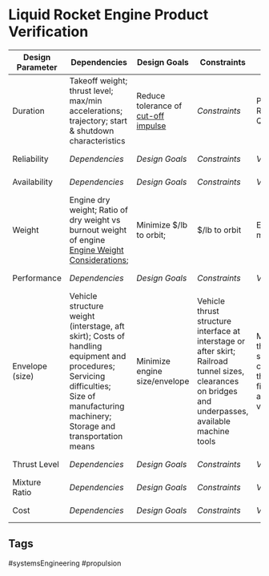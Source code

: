 # Liquid Rocket Engine Product Verification 

|Design Parameter|Dependencies|Design Goals|Constraints|Verification Methods|Verification Types|  
|---|---|---|---|---|---|  
|Duration|Takeoff weight; thrust level; max/min accelerations; trajectory; start & shutdown characteristics| Reduce tolerance of [cut-off impulse](./202201140034)|*Constraints*|Preliminary Flight Rating Test (PFRT); Qualification Tests|Demonstration; Testing|  
|Reliability|*Dependencies*|*Design Goals*|*Constraints*|*Verification Methods*|*Verification Types*|  
|Availability|*Dependencies*|*Design Goals*|*Constraints*|*Verification Methods*|*Verification Types*|  
|Weight|Engine dry weight; Ratio of dry weight vs burnout weight of engine [Engine Weight Considerations](./202201140103); |Minimize $/lb to orbit;|$/lb to orbit|Engine weight measurement test|Observation|  
|Performance|*Dependencies*|*Design Goals*|*Constraints*|*Verification Methods*|*Verification Types*|  
|Envelope (size)| Vehicle structure weight (interstage, aft skirt); Costs of handling equipment and procedures; Servicing difficulties; Size of manufacturing machinery; Storage and transportation means|Minimize engine size/envelope|Vehicle thrust structure interface at interstage or after skirt; Railroad tunnel sizes, clearances on bridges and underpasses, available machine tools|Measure the size of the hypothetical smallest cylinder/sphere/cube that the engine can fit inside; Mount fully assembled engine to vehicle structure|Inspection; Testing|  
|Thrust Level|*Dependencies*|*Design Goals*|*Constraints*|*Verification Methods*|*Verification Types*|  
|Mixture Ratio|*Dependencies*|*Design Goals*|*Constraints*|*Verification Methods*|*Verification Types*|  
|Cost|*Dependencies*|*Design Goals*|*Constraints*|*Verification Methods*|*Verification Types*|  

## Tags
#systemsEngineering #propulsion
